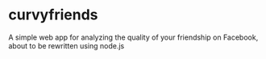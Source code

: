 curvyfriends
============

A simple web app for analyzing the quality of your friendship on Facebook, about to be rewritten using node.js
